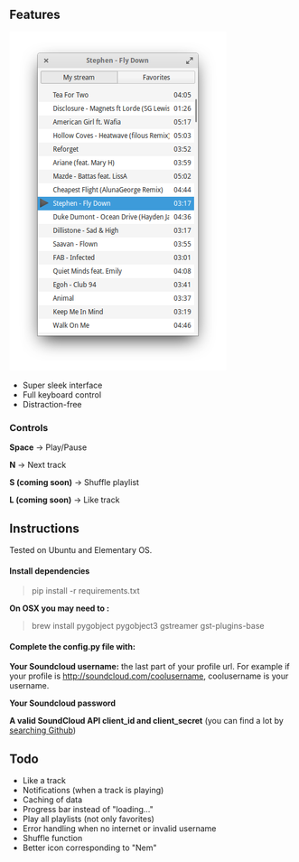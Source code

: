 ## Features

![Nem](screenshot.png?raw=true "Nem")

* Super sleek interface
* Full keyboard control
* Distraction-free

### Controls
**Space** -> Play/Pause

**N** -> Next track

**S (coming soon)** -> Shuffle playlist

**L (coming soon)** -> Like track

## Instructions

Tested on Ubuntu and Elementary OS.

#### Install dependencies 
>pip install -r requirements.txt

**On OSX you may need to :**

> brew install pygobject pygobject3 gstreamer gst-plugins-base

#### Complete the config.py file with:

**Your Soundcloud username:** the last part of your profile url. For example if your profile is http://soundcloud.com/coolusername, coolusername is your username.

**Your Soundcloud password**

**A valid SoundCloud API client_id and client_secret** (you can find a lot by [searching Github](https://github.com/search?utf8=%E2%9C%93&q=soundcloud+client+secret&type=Code&ref=searchresults))

## Todo
* Like a track
* Notifications (when a track is playing)
* Caching of data
* Progress bar instead of "loading..."
* Play all playlists (not only favorites)
* Error handling when no internet or invalid username
* Shuffle function
* Better icon corresponding to "Nem"
